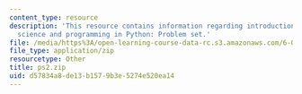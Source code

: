 ```yaml
---
content_type: resource
description: 'This resource contains information regarding introduction to computer
  science and programming in Python: Problem set.'
file: /media/https%3A/open-learning-course-data-rc.s3.amazonaws.com/6-0001-introduction-to-computer-science-and-programming-in-python-fall-2016/d57834a8de13b1579b3e5274e520ea14_ps2.zip
file_type: application/zip
resourcetype: Other
title: ps2.zip
uid: d57834a8-de13-b157-9b3e-5274e520ea14
---
```

